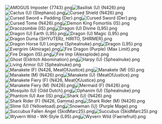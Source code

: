 ![AMOGUS Imposter {7743}.png](https://raw.githubusercontent.com/Klokinator/FE-Repo/main/Class%20Cards/Monsters%20-%20Dragons%20and%20Special/AMOGUS%20Imposter%20%7B7743%7D.png "AMOGUS Imposter {7743}.png")![Basilisk (U) {N426}.png](https://raw.githubusercontent.com/Klokinator/FE-Repo/main/Class%20Cards/Monsters%20-%20Dragons%20and%20Special/Basilisk%20(U)%20%7BN426%7D.png "Basilisk (U) {N426}.png")![Cactus (U) {Stephano}.png](https://raw.githubusercontent.com/Klokinator/FE-Repo/main/Class%20Cards/Monsters%20-%20Dragons%20and%20Special/Cactus%20(U)%20%7BStephano%7D.png "Cactus (U) {Stephano}.png")![Cursed Shield {N426}.png](https://raw.githubusercontent.com/Klokinator/FE-Repo/main/Class%20Cards/Monsters%20-%20Dragons%20and%20Special/Cursed%20Shield%20%7BN426%7D.png "Cursed Shield {N426}.png")![Cursed Sword + Padding {Der}.png](https://raw.githubusercontent.com/Klokinator/FE-Repo/main/Class%20Cards/Monsters%20-%20Dragons%20and%20Special/Cursed%20Sword%20%2B%20Padding%20%7BDer%7D.png "Cursed Sword + Padding {Der}.png")![Cursed Sword {Der}.png](https://raw.githubusercontent.com/Klokinator/FE-Repo/main/Class%20Cards/Monsters%20-%20Dragons%20and%20Special/Cursed%20Sword%20%7BDer%7D.png "Cursed Sword {Der}.png")![Cursed Tome {N426}.png](https://raw.githubusercontent.com/Klokinator/FE-Repo/main/Class%20Cards/Monsters%20-%20Dragons%20and%20Special/Cursed%20Tome%20%7BN426%7D.png "Cursed Tome {N426}.png")![Demon King Fomortiis {IS}.png](https://raw.githubusercontent.com/Klokinator/FE-Repo/main/Class%20Cards/Monsters%20-%20Dragons%20and%20Special/Demon%20King%20Fomortiis%20%7BIS%7D.png "Demon King Fomortiis {IS}.png")![Dracozombie {IS}.png](https://raw.githubusercontent.com/Klokinator/FE-Repo/main/Class%20Cards/Monsters%20-%20Dragons%20and%20Special/Dracozombie%20%7BIS%7D.png "Dracozombie {IS}.png")![Dragon (U) Divine {L95}.png](https://raw.githubusercontent.com/Klokinator/FE-Repo/main/Class%20Cards/Monsters%20-%20Dragons%20and%20Special/Dragon%20(U)%20Divine%20%7BL95%7D.png "Dragon (U) Divine {L95}.png")![Dragon (U) Earth {L95}.png](https://raw.githubusercontent.com/Klokinator/FE-Repo/main/Class%20Cards/Monsters%20-%20Dragons%20and%20Special/Dragon%20(U)%20Earth%20%7BL95%7D.png "Dragon (U) Earth {L95}.png")![Dragon (U) Magic {L95}.png](https://raw.githubusercontent.com/Klokinator/FE-Repo/main/Class%20Cards/Monsters%20-%20Dragons%20and%20Special/Dragon%20(U)%20Magic%20%7BL95%7D.png "Dragon (U) Magic {L95}.png")![Dragon Duma {SHYUTERz, HIRITO, SHIRMER}.png](https://raw.githubusercontent.com/Klokinator/FE-Repo/main/Class%20Cards/Monsters%20-%20Dragons%20and%20Special/Dragon%20Duma%20%7BSHYUTERz,%20HIRITO,%20SHIRMER%7D.png "Dragon Duma {SHYUTERz, HIRITO, SHIRMER}.png")![Dragon Horse (U) Longma {Sphealnuke}.png](https://raw.githubusercontent.com/Klokinator/FE-Repo/main/Class%20Cards/Monsters%20-%20Dragons%20and%20Special/Dragon%20Horse%20(U)%20Longma%20%7BSphealnuke%7D.png "Dragon Horse (U) Longma {Sphealnuke}.png")![Dragon {L95}.png](https://raw.githubusercontent.com/Klokinator/FE-Repo/main/Class%20Cards/Monsters%20-%20Dragons%20and%20Special/Dragon%20%7BL95%7D.png "Dragon {L95}.png")![Evergrim {Almirage}.png](https://raw.githubusercontent.com/Klokinator/FE-Repo/main/Class%20Cards/Monsters%20-%20Dragons%20and%20Special/Evergrim%20%7BAlmirage%7D.png "Evergrim {Almirage}.png")![Fire Dragon (Purple) {Max Limit}.png](https://raw.githubusercontent.com/Klokinator/FE-Repo/main/Class%20Cards/Monsters%20-%20Dragons%20and%20Special/Fire%20Dragon%20(Purple)%20%7BMax%20Limit%7D.png "Fire Dragon (Purple) {Max Limit}.png")![Fire Dragon {IS}.png](https://raw.githubusercontent.com/Klokinator/FE-Repo/main/Class%20Cards/Monsters%20-%20Dragons%20and%20Special/Fire%20Dragon%20%7BIS%7D.png "Fire Dragon {IS}.png")![Fire Imp {Alexsplode}.png](https://raw.githubusercontent.com/Klokinator/FE-Repo/main/Class%20Cards/Monsters%20-%20Dragons%20and%20Special/Fire%20Imp%20%7BAlexsplode%7D.png "Fire Imp {Alexsplode}.png")![Ghost {Eldritch Abomination}.png](https://raw.githubusercontent.com/Klokinator/FE-Repo/main/Class%20Cards/Monsters%20-%20Dragons%20and%20Special/Ghost%20%7BEldritch%20Abomination%7D.png "Ghost {Eldritch Abomination}.png")![Harpy (U) {Sphealnuke}.png](https://raw.githubusercontent.com/Klokinator/FE-Repo/main/Class%20Cards/Monsters%20-%20Dragons%20and%20Special/Harpy%20(U)%20%7BSphealnuke%7D.png "Harpy (U) {Sphealnuke}.png")![Living Armor (U) {Sphealnuke}.png](https://raw.githubusercontent.com/Klokinator/FE-Repo/main/Class%20Cards/Monsters%20-%20Dragons%20and%20Special/Living%20Armor%20(U)%20%7BSphealnuke%7D.png "Living Armor (U) {Sphealnuke}.png")![Manakete (F) {N426, MeatOfJustice}.png](https://raw.githubusercontent.com/Klokinator/FE-Repo/main/Class%20Cards/Monsters%20-%20Dragons%20and%20Special/Manakete%20(F)%20%7BN426,%20MeatOfJustice%7D.png "Manakete (F) {N426, MeatOfJustice}.png")![Manakete (M) {IS}.png](https://raw.githubusercontent.com/Klokinator/FE-Repo/main/Class%20Cards/Monsters%20-%20Dragons%20and%20Special/Manakete%20(M)%20%7BIS%7D.png "Manakete (M) {IS}.png")![Manakete (M) {N426}.png](https://raw.githubusercontent.com/Klokinator/FE-Repo/main/Class%20Cards/Monsters%20-%20Dragons%20and%20Special/Manakete%20(M)%20%7BN426%7D.png "Manakete (M) {N426}.png")![Manakete (U) {MeatOfJustice}.png](https://raw.githubusercontent.com/Klokinator/FE-Repo/main/Class%20Cards/Monsters%20-%20Dragons%20and%20Special/Manakete%20(U)%20%7BMeatOfJustice%7D.png "Manakete (U) {MeatOfJustice}.png")![Manakete Fiery (F) {N426, MeatOfJustice}.png](https://raw.githubusercontent.com/Klokinator/FE-Repo/main/Class%20Cards/Monsters%20-%20Dragons%20and%20Special/Manakete%20Fiery%20(F)%20%7BN426,%20MeatOfJustice%7D.png "Manakete Fiery (F) {N426, MeatOfJustice}.png")![Manakete Fiery (M) {N426}.png](https://raw.githubusercontent.com/Klokinator/FE-Repo/main/Class%20Cards/Monsters%20-%20Dragons%20and%20Special/Manakete%20Fiery%20(M)%20%7BN426%7D.png "Manakete Fiery (M) {N426}.png")![Mermaid (F) {N426}.png](https://raw.githubusercontent.com/Klokinator/FE-Repo/main/Class%20Cards/Monsters%20-%20Dragons%20and%20Special/Mermaid%20(F)%20%7BN426%7D.png "Mermaid (F) {N426}.png")![Mosquito (U) {Odd Dutch}.png](https://raw.githubusercontent.com/Klokinator/FE-Repo/main/Class%20Cards/Monsters%20-%20Dragons%20and%20Special/Mosquito%20(U)%20%7BOdd%20Dutch%7D.png "Mosquito (U) {Odd Dutch}.png")![Ophanim (U) {Sphealnuke}.png](https://raw.githubusercontent.com/Klokinator/FE-Repo/main/Class%20Cards/Monsters%20-%20Dragons%20and%20Special/Ophanim%20(U)%20%7BSphealnuke%7D.png "Ophanim (U) {Sphealnuke}.png")![Phantom (U) Axe {IS}.png](https://raw.githubusercontent.com/Klokinator/FE-Repo/main/Class%20Cards/Monsters%20-%20Dragons%20and%20Special/Phantom%20(U)%20Axe%20%7BIS%7D.png "Phantom (U) Axe {IS}.png")![Shark (U) {N426}.png](https://raw.githubusercontent.com/Klokinator/FE-Repo/main/Class%20Cards/Monsters%20-%20Dragons%20and%20Special/Shark%20(U)%20%7BN426%7D.png "Shark (U) {N426}.png")![Shark Rider (F) {N426, Gamma}.png](https://raw.githubusercontent.com/Klokinator/FE-Repo/main/Class%20Cards/Monsters%20-%20Dragons%20and%20Special/Shark%20Rider%20(F)%20%7BN426,%20Gamma%7D.png "Shark Rider (F) {N426, Gamma}.png")![Shark Rider (M) {N426}.png](https://raw.githubusercontent.com/Klokinator/FE-Repo/main/Class%20Cards/Monsters%20-%20Dragons%20and%20Special/Shark%20Rider%20(M)%20%7BN426%7D.png "Shark Rider (M) {N426}.png")![Slime (U) {Yellowtoad}.png](https://raw.githubusercontent.com/Klokinator/FE-Repo/main/Class%20Cards/Monsters%20-%20Dragons%20and%20Special/Slime%20(U)%20%7BYellowtoad%7D.png "Slime (U) {Yellowtoad}.png")![Snowman {U} {Purple Mage}.png](https://raw.githubusercontent.com/Klokinator/FE-Repo/main/Class%20Cards/Monsters%20-%20Dragons%20and%20Special/Snowman%20%7BU%7D%20%7BPurple%20Mage%7D.png "Snowman {U} {Purple Mage}.png")![Succubus Fallen Angel {SkidMarc25}.png](https://raw.githubusercontent.com/Klokinator/FE-Repo/main/Class%20Cards/Monsters%20-%20Dragons%20and%20Special/Succubus%20Fallen%20Angel%20%7BSkidMarc25%7D.png "Succubus Fallen Angel {SkidMarc25}.png")![Succubus {SkidMarc25}.png](https://raw.githubusercontent.com/Klokinator/FE-Repo/main/Class%20Cards/Monsters%20-%20Dragons%20and%20Special/Succubus%20%7BSkidMarc25%7D.png "Succubus {SkidMarc25}.png")![Wyvern Wild - WK-Style {L95}.png](https://raw.githubusercontent.com/Klokinator/FE-Repo/main/Class%20Cards/Monsters%20-%20Dragons%20and%20Special/Wyvern%20Wild%20-%20WK-Style%20%7BL95%7D.png "Wyvern Wild - WK-Style {L95}.png")![Wyvern Wild {Faeriefruit}.png](https://raw.githubusercontent.com/Klokinator/FE-Repo/main/Class%20Cards/Monsters%20-%20Dragons%20and%20Special/Wyvern%20Wild%20%7BFaeriefruit%7D.png "Wyvern Wild {Faeriefruit}.png")
